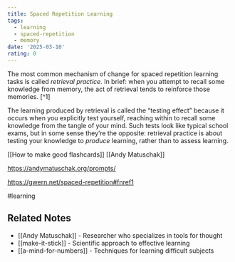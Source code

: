 ```yaml
---
title: Spaced Repetition Learning
tags:
  - learning
  - spaced-repetition
  - memory
date: '2025-03-10'
rating: 0
---
```


The most common mechanism of change for spaced repetition learning tasks is called _retrieval practice._ In brief: when you attempt to recall some knowledge from memory, the act of retrieval tends to reinforce those memories. [^1]

The learning produced by retrieval is called the “testing effect” because it occurs when you explicitly test yourself, reaching within to recall some knowledge from the tangle of your mind. Such tests look like typical school exams, but in some sense they’re the opposite: retrieval practice is about testing your knowledge to _produce_ learning, rather than to assess learning.

[[How to make good flashcards]]
[[Andy Matuschak]]



https://andymatuschak.org/prompts/

https://gwern.net/spaced-repetition#fnref1

#learning

## Related Notes
- [[Andy Matuschak]] - Researcher who specializes in tools for thought
- [[make-it-stick]] - Scientific approach to effective learning
- [[a-mind-for-numbers]] - Techniques for learning difficult subjects
